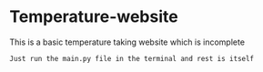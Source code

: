 # Temperature-website
This is a basic temperature taking website which is incomplete

```
Just run the main.py file in the terminal and rest is itself
```
